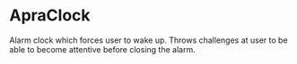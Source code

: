 # ApraClock
Alarm clock which forces user to wake up. Throws challenges at user to be able to become attentive before closing the alarm.
